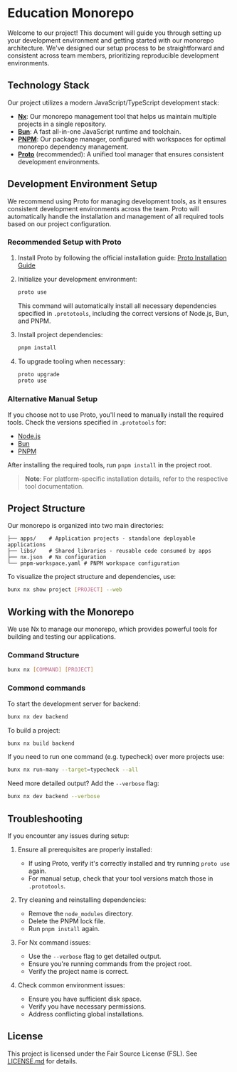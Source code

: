 # Education Monorepo

Welcome to our project! This document will guide you through setting up your development environment and getting started with our monorepo architecture. We've designed our setup process to be straightforward and consistent across team members, prioritizing reproducible development environments.

## Technology Stack

Our project utilizes a modern JavaScript/TypeScript development stack:

- **[Nx](http://nx.dev/)**: Our monorepo management tool that helps us maintain multiple projects in a single repository.
- **[Bun](https://bun.sh/)**: A fast all-in-one JavaScript runtime and toolchain.
- **[PNPM](http://pnpm.io/)**: Our package manager, configured with workspaces for optimal monorepo dependency management.
- **[Proto](https://moonrepo.dev/proto)** (recommended): A unified tool manager that ensures consistent development environments.

## Development Environment Setup

We recommend using Proto for managing development tools, as it ensures consistent development environments across the team. Proto will automatically handle the installation and management of all required tools based on our project configuration.

### Recommended Setup with Proto

1. Install Proto by following the official installation guide:
   [Proto Installation Guide](https://moonrepo.dev/docs/proto/install)

2. Initialize your development environment:
   ```bash
   proto use
   ```
   This command will automatically install all necessary dependencies specified in `.prototools`, including the correct versions of Node.js, Bun, and PNPM.

3. Install project dependencies:
   ```bash
   pnpm install
   ```

4. To upgrade tooling when necessary:
   ```bash
   proto upgrade
   proto use
   ```

### Alternative Manual Setup

If you choose not to use Proto, you'll need to manually install the required tools. Check the versions specified in `.prototools` for:

- [Node.js](https://nodejs.org/)
- [Bun](https://bun.sh/)
- [PNPM](http://pnpm.io/)

After installing the required tools, run `pnpm install` in the project root.

> **Note**: For platform-specific installation details, refer to the respective tool documentation.

## Project Structure

Our monorepo is organized into two main directories:

```
├── apps/    # Application projects - standalone deployable applications
├── libs/    # Shared libraries - reusable code consumed by apps
├── nx.json  # Nx configuration
└── pnpm-workspace.yaml # PNPM workspace configuration
```

To visualize the project structure and dependencies, use:
```bash
bunx nx show project [PROJECT] --web
```

## Working with the Monorepo

We use Nx to manage our monorepo, which provides powerful tools for building and testing our applications.

### Command Structure
```bash
bunx nx [COMMAND] [PROJECT]
```

### Commond commands

To start the development server for backend:
```bash
bunx nx dev backend
```

To build a project:
```bash
bunx nx build backend
```

If you need to run one command (e.g. typecheck) over more projects use:
```bash
bunx nx run-many --target=typecheck --all
```

Need more detailed output? Add the `--verbose` flag:
```bash
bunx nx dev backend --verbose
```

## Troubleshooting

If you encounter any issues during setup:

1. Ensure all prerequisites are properly installed:
   - If using Proto, verify it's correctly installed and try running `proto use` again.
   - For manual setup, check that your tool versions match those in `.prototools`.

2. Try cleaning and reinstalling dependencies:
   - Remove the `node_modules` directory.
   - Delete the PNPM lock file.
   - Run `pnpm install` again.

3. For Nx command issues:
   - Use the `--verbose` flag to get detailed output.
   - Ensure you're running commands from the project root.
   - Verify the project name is correct.

4. Check common environment issues:
   - Ensure you have sufficient disk space.
   - Verify you have necessary permissions.
   - Address conflicting global installations.

## License

This project is licensed under the Fair Source License (FSL). See [LICENSE.md](LICENSE.md) for details.
